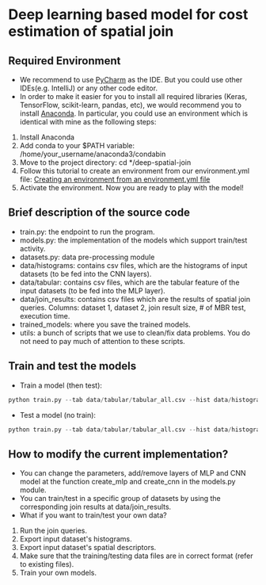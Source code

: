 # Deep learning based model for cost estimation of spatial join
## Required Environment

* We recommend to use [PyCharm](https://www.jetbrains.com/pycharm/download/) as the IDE. 
But you could use other IDEs(e.g. IntelliJ) or any other code editor.
* In order to make it easier for you to install all required libraries (Keras, TensorFlow, scikit-learn, pandas, etc), 
we would recommend you to install [Anaconda](https://docs.anaconda.com/anaconda/install/). In particular, you could use an environment which is identical with mine as the following steps:
1. Install Anaconda
2. Add conda to your $PATH variable: /home/your_username/anaconda3/condabin
3. Move to the project directory: cd */deep-spatial-join
4. Follow this tutorial to create an environment from our environment.yml file: [Creating an environment from an environment.yml file](https://docs.conda.io/projects/conda/en/latest/user-guide/tasks/manage-environments.html#creating-an-environment-from-an-environment-yml-file)
5. Activate the environment. Now you are ready to play with the model!  

## Brief description of the source code
* train.py: the endpoint to run the program.
* models.py: the implementation of the models which support train/test activity.
* datasets.py: data pre-processing module
* data/histograms: contains csv files, which are the histograms of input datasets (to be fed into the CNN layers).
* data/tabular: contains csv files, which are the tabular feature of the input datasets (to be fed into the MLP layer).
* data/join_results: contains csv files which are the results of spatial join queries. Columns: dataset 1, dataset 2, join result size, # of MBR test, execution time.
* trained_models: where you save the trained models.
* utils: a bunch of scripts that we use to clean/fix data problems. You do not need to pay much of attention to these scripts.  

## Train and test the models
* Train a model (then test):
```python
python train.py --tab data/tabular/tabular_all.csv --hist data/histograms/ --result data/join_results/train/join_results_small_x_small_uniform.csv --model trained_models/model_uniform.h5 --weights trained_models/model_weights_uniform.h5 --train
```
* Test a model (no train):
```python
python train.py --tab data/tabular/tabular_all.csv --hist data/histograms/ --result data/join_results/train/join_results_small_x_small_uniform.csv --model trained_models/model_uniform.h5 --weights trained_models/model_weights_uniform.h5 --no-train
```

## How to modify the current implementation?
* You can change the parameters, add/remove layers of MLP and CNN model at the function create_mlp and create_cnn in the models.py module.
* You can train/test in a specific group of datasets by using the corresponding join results at data/join_results.
* What if you want to train/test your own data?
1. Run the join queries.
2. Export input dataset's histograms.
3. Export input dataset's spatial descriptors.
4. Make sure that the training/testing data files are in correct format (refer to existing files).
5. Train your own models. 
